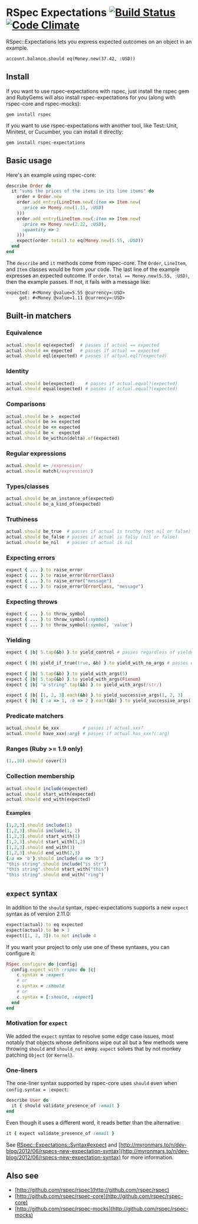 # RSpec Expectations [![Build Status](https://secure.travis-ci.org/rspec/rspec-expectations.png?branch=master)](http://travis-ci.org/rspec/rspec-expectations) [![Code Climate](https://codeclimate.com/badge.png)](https://codeclimate.com/github/rspec/rspec-expectations)

RSpec::Expectations lets you express expected outcomes on an object in an
example.

    account.balance.should eq(Money.new(37.42, :USD))

## Install

If you want to use rspec-expectations with rspec, just install the rspec gem
and RubyGems will also install rspec-expectations for you (along with
rspec-core and rspec-mocks):

    gem install rspec

If you want to use rspec-expectations with another tool, like Test::Unit,
Minitest, or Cucumber, you can install it directly:

    gem install rspec-expectations

## Basic usage

Here's an example using rspec-core:

```ruby
describe Order do
  it "sums the prices of the items in its line items" do
    order = Order.new
    order.add_entry(LineItem.new(:item => Item.new(
      :price => Money.new(1.11, :USD)
    )))
    order.add_entry(LineItem.new(:item => Item.new(
      :price => Money.new(2.22, :USD),
      :quantity => 2
    )))
    expect(order.total).to eq(Money.new(5.55, :USD))
  end
end
```

The `describe` and `it` methods come from rspec-core.  The `Order`, `LineItem`,
and `Item` classes would be from _your_ code. The last line of the example
expresses an expected outcome. If `order.total == Money.new(5.55, :USD)`, then
the example passes. If not, it fails with a message like:

    expected: #<Money @value=5.55 @currency=:USD>
         got: #<Money @value=1.11 @currency=:USD>

## Built-in matchers

### Equivalence

```ruby
actual.should eq(expected)  # passes if actual == expected
actual.should == expected   # passes if actual == expected
actual.should eql(expected) # passes if actual.eql?(expected)
```

### Identity

```ruby
actual.should be(expected)    # passes if actual.equal?(expected)
actual.should equal(expected) # passes if actual.equal?(expected)
```

### Comparisons

```ruby
actual.should be >  expected
actual.should be >= expected
actual.should be <= expected
actual.should be <  expected
actual.should be_within(delta).of(expected)
```

### Regular expressions

```ruby
actual.should =~ /expression/
actual.should match(/expression/)
```

### Types/classes

```ruby
actual.should be_an_instance_of(expected)
actual.should be_a_kind_of(expected)
```

### Truthiness

```ruby
actual.should be_true  # passes if actual is truthy (not nil or false)
actual.should be_false # passes if actual is falsy (nil or false)
actual.should be_nil   # passes if actual is nil
```

### Expecting errors

```ruby
expect { ... }.to raise_error
expect { ... }.to raise_error(ErrorClass)
expect { ... }.to raise_error("message")
expect { ... }.to raise_error(ErrorClass, "message")
```

### Expecting throws

```ruby
expect { ... }.to throw_symbol
expect { ... }.to throw_symbol(:symbol)
expect { ... }.to throw_symbol(:symbol, 'value')
```

### Yielding

```ruby
expect { |b| 5.tap(&b) }.to yield_control # passes regardless of yielded args

expect { |b| yield_if_true(true, &b) }.to yield_with_no_args # passes only if no args are yielded

expect { |b| 5.tap(&b) }.to yield_with_args(5)
expect { |b| 5.tap(&b) }.to yield_with_args(Fixnum)
expect { |b| "a string".tap(&b) }.to yield_with_args(/str/)

expect { |b| [1, 2, 3].each(&b) }.to yield_successive_args(1, 2, 3)
expect { |b| { :a => 1, :b => 2 }.each(&b) }.to yield_successive_args([:a, 1], [:b, 2])
```

### Predicate matchers

```ruby
actual.should be_xxx         # passes if actual.xxx?
actual.should have_xxx(:arg) # passes if actual.has_xxx?(:arg)
```

### Ranges (Ruby >= 1.9 only)

```ruby
(1..10).should cover(3)
```

### Collection membership

```ruby
actual.should include(expected)
actual.should start_with(expected)
actual.should end_with(expected)
```

#### Examples

```ruby
[1,2,3].should include(1)
[1,2,3].should include(1, 2)
[1,2,3].should start_with(1)
[1,2,3].should start_with(1,2)
[1,2,3].should end_with(3)
[1,2,3].should end_with(2,3)
{:a => 'b'}.should include(:a => 'b')
"this string".should include("is str")
"this string".should start_with("this")
"this string".should end_with("ring")
```

## `expect` syntax

In addition to the `should` syntax, rspec-expectations supports
a new `expect` syntax as of version 2.11.0:

```ruby
expect(actual).to eq expected
expect(actual).to be > 3
expect([1, 2, 3]).to_not include 4
```

If you want your project to only use one of these syntaxes, you can
configure it:

```ruby
RSpec.configure do |config|
  config.expect_with :rspec do |c|
    c.syntax = :expect
    # or
    c.syntax = :should
    # or
    c.syntax = [:should, :expect]
  end
end
```

### Motivation for `expect`

We added the `expect` syntax to resolve some edge case issues, most notably
that objects whose definitions wipe out all but a few methods were throwing
`should` and `should_not` away. `expect` solves that by not monkey patching
`Object` (or `Kernel`).

### One-liners

The one-liner syntax supported by rspec-core  uses `should` even when
`config.syntax = :expect`:

```ruby
describe User do
  it { should validate_presence_of :email }
end
```

Even though it uses a different word, it reads better than the alternative:

```ruby
it { expect validate_presence_of :email }
```

See
[RSpec::Expectations::Syntax#expect](http://rubydoc.info/gems/rspec-expectations/RSpec/Expectations/Syntax:expect)
and
[http://myronmars.to/n/dev-blog/2012/06/rspecs-new-expectation-syntax](http://myronmars.to/n/dev-blog/2012/06/rspecs-new-expectation-syntax)
for more information.

## Also see

* [http://github.com/rspec/rspec](http://github.com/rspec/rspec)
* [http://github.com/rspec/rspec-core](http://github.com/rspec/rspec-core)
* [http://github.com/rspec/rspec-mocks](http://github.com/rspec/rspec-mocks)
